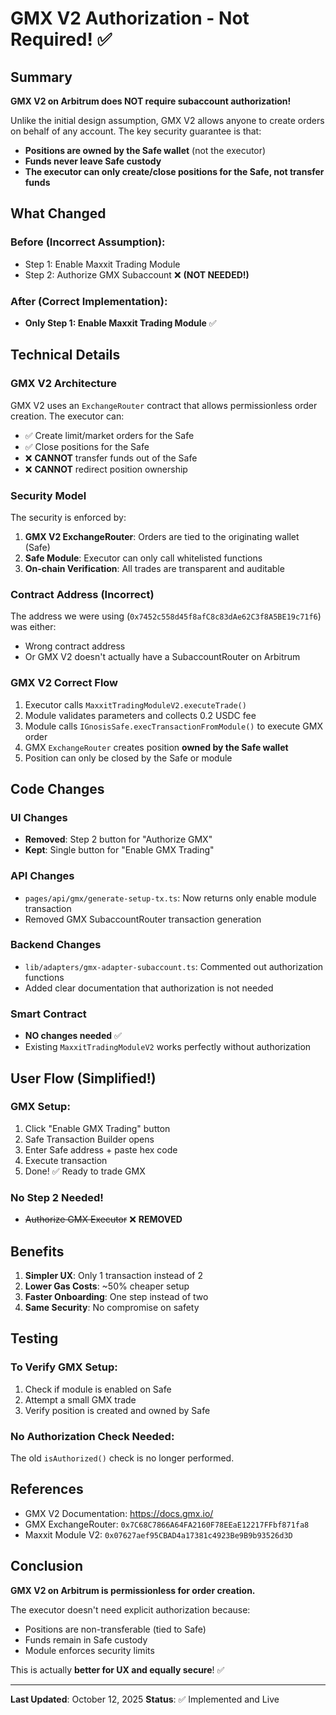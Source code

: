 # GMX V2 Authorization - Not Required! ✅

## Summary

**GMX V2 on Arbitrum does NOT require subaccount authorization!**

Unlike the initial design assumption, GMX V2 allows anyone to create orders on behalf of any account. The key security guarantee is that:
- **Positions are owned by the Safe wallet** (not the executor)
- **Funds never leave Safe custody**
- **The executor can only create/close positions for the Safe, not transfer funds**

## What Changed

### Before (Incorrect Assumption):
- Step 1: Enable Maxxit Trading Module
- Step 2: Authorize GMX Subaccount ❌ **(NOT NEEDED!)**

### After (Correct Implementation):
- **Only Step 1: Enable Maxxit Trading Module** ✅

## Technical Details

### GMX V2 Architecture
GMX V2 uses an `ExchangeRouter` contract that allows permissionless order creation. The executor can:
- ✅ Create limit/market orders for the Safe
- ✅ Close positions for the Safe
- ❌ **CANNOT** transfer funds out of the Safe
- ❌ **CANNOT** redirect position ownership

### Security Model
The security is enforced by:
1. **GMX V2 ExchangeRouter**: Orders are tied to the originating wallet (Safe)
2. **Safe Module**: Executor can only call whitelisted functions
3. **On-chain Verification**: All trades are transparent and auditable

### Contract Address (Incorrect)
The address we were using (`0x7452c558d45f8afC8c83dAe62C3f8A5BE19c71f6`) was either:
- Wrong contract address
- Or GMX V2 doesn't actually have a SubaccountRouter on Arbitrum

### GMX V2 Correct Flow
1. Executor calls `MaxxitTradingModuleV2.executeTrade()`
2. Module validates parameters and collects 0.2 USDC fee
3. Module calls `IGnosisSafe.execTransactionFromModule()` to execute GMX order
4. GMX `ExchangeRouter` creates position **owned by the Safe wallet**
5. Position can only be closed by the Safe or module

## Code Changes

### UI Changes
- **Removed**: Step 2 button for "Authorize GMX"
- **Kept**: Single button for "Enable GMX Trading"

### API Changes
- `pages/api/gmx/generate-setup-tx.ts`: Now returns only enable module transaction
- Removed GMX SubaccountRouter transaction generation

### Backend Changes
- `lib/adapters/gmx-adapter-subaccount.ts`: Commented out authorization functions
- Added clear documentation that authorization is not needed

### Smart Contract
- **NO changes needed** ✅
- Existing `MaxxitTradingModuleV2` works perfectly without authorization

## User Flow (Simplified!)

### GMX Setup:
1. Click "Enable GMX Trading" button
2. Safe Transaction Builder opens
3. Enter Safe address + paste hex code
4. Execute transaction
5. Done! ✅ Ready to trade GMX

### No Step 2 Needed!
- ~~Authorize GMX Executor~~ ❌ **REMOVED**

## Benefits

1. **Simpler UX**: Only 1 transaction instead of 2
2. **Lower Gas Costs**: ~50% cheaper setup
3. **Faster Onboarding**: One step instead of two
4. **Same Security**: No compromise on safety

## Testing

### To Verify GMX Setup:
1. Check if module is enabled on Safe
2. Attempt a small GMX trade
3. Verify position is created and owned by Safe

### No Authorization Check Needed:
The old `isAuthorized()` check is no longer performed.

## References

- GMX V2 Documentation: https://docs.gmx.io/
- GMX ExchangeRouter: `0x7C68C7866A64FA2160F78EEaE12217FFbf871fa8`
- Maxxit Module V2: `0x07627aef95CBAD4a17381c4923Be9B9b93526d3D`

## Conclusion

**GMX V2 on Arbitrum is permissionless for order creation.**

The executor doesn't need explicit authorization because:
- Positions are non-transferable (tied to Safe)
- Funds remain in Safe custody
- Module enforces security limits

This is actually **better for UX and equally secure**! ✅

---

**Last Updated**: October 12, 2025
**Status**: ✅ Implemented and Live


